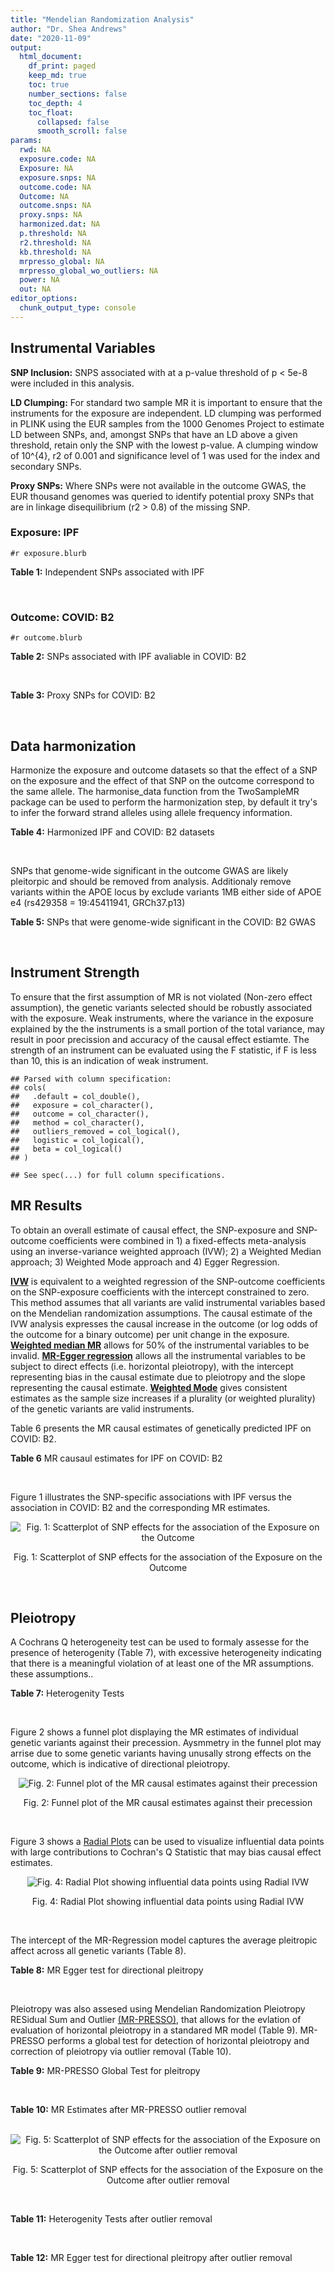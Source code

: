 ```yaml
---
title: "Mendelian Randomization Analysis"
author: "Dr. Shea Andrews"
date: "2020-11-09"
output:
  html_document:
    df_print: paged
    keep_md: true
    toc: true
    number_sections: false
    toc_depth: 4
    toc_float:
      collapsed: false
      smooth_scroll: false
params:
  rwd: NA
  exposure.code: NA
  Exposure: NA
  exposure.snps: NA
  outcome.code: NA
  Outcome: NA
  outcome.snps: NA
  proxy.snps: NA
  harmonized.dat: NA
  p.threshold: NA
  r2.threshold: NA
  kb.threshold: NA
  mrpresso_global: NA
  mrpresso_global_wo_outliers: NA
  power: NA
  out: NA
editor_options:
  chunk_output_type: console
---
```







## Instrumental Variables
**SNP Inclusion:** SNPS associated with at a p-value threshold of p < 5e-8 were included in this analysis.
<br>

**LD Clumping:** For standard two sample MR it is important to ensure that the instruments for the exposure are independent. LD clumping was performed in PLINK using the EUR samples from the 1000 Genomes Project to estimate LD between SNPs, and, amongst SNPs that have an LD above a given threshold, retain only the SNP with the lowest p-value. A clumping window of 10^{4}, r2 of 0.001 and significance level of 1 was used for the index and secondary SNPs.
<br>

**Proxy SNPs:** Where SNPs were not available in the outcome GWAS, the EUR thousand genomes was queried to identify potential proxy SNPs that are in linkage disequilibrium (r2 > 0.8) of the missing SNP.
<br>

### Exposure: IPF
`#r exposure.blurb`
<br>

**Table 1:** Independent SNPs associated with IPF
<div data-pagedtable="false">
  <script data-pagedtable-source type="application/json">
{"columns":[{"label":["SNP"],"name":[1],"type":["chr"],"align":["left"]},{"label":["CHROM"],"name":[2],"type":["dbl"],"align":["right"]},{"label":["POS"],"name":[3],"type":["dbl"],"align":["right"]},{"label":["REF"],"name":[4],"type":["chr"],"align":["left"]},{"label":["ALT"],"name":[5],"type":["chr"],"align":["left"]},{"label":["AF"],"name":[6],"type":["dbl"],"align":["right"]},{"label":["BETA"],"name":[7],"type":["dbl"],"align":["right"]},{"label":["SE"],"name":[8],"type":["dbl"],"align":["right"]},{"label":["Z"],"name":[9],"type":["dbl"],"align":["right"]},{"label":["P"],"name":[10],"type":["dbl"],"align":["right"]},{"label":["N"],"name":[11],"type":["dbl"],"align":["right"]},{"label":["TRAIT"],"name":[12],"type":["chr"],"align":["left"]}],"data":[{"1":"rs78238620","2":"3","3":"44902386","4":"T","5":"A","6":"0.053459","7":"0.4593835","8":"0.07390969","9":"6.215471","10":"5.117086e-10","11":"11259","12":"Idiopathic_Pulmonary_Fibrosis"},{"1":"rs12696304","2":"3","3":"169481271","4":"C","5":"G","6":"0.278854","7":"0.2668156","8":"0.03717319","9":"7.177635","10":"7.092778e-13","11":"11259","12":"Idiopathic_Pulmonary_Fibrosis"},{"1":"rs2013701","2":"4","3":"89885086","4":"G","5":"T","6":"0.487438","7":"-0.2424697","8":"0.03330002","9":"-7.281368","10":"3.304528e-13","11":"11259","12":"Idiopathic_Pulmonary_Fibrosis"},{"1":"rs7725218","2":"5","3":"1282414","4":"G","5":"A","6":"0.323107","7":"-0.3293240","8":"0.03544862","9":"-9.290180","10":"1.540283e-20","11":"11259","12":"Idiopathic_Pulmonary_Fibrosis"},{"1":"rs2076295","2":"6","3":"7563232","4":"T","5":"G","6":"0.468835","7":"0.3799705","8":"0.03322854","9":"11.435066","10":"2.793256e-30","11":"11259","12":"Idiopathic_Pulmonary_Fibrosis"},{"1":"rs12699415","2":"7","3":"1909479","4":"A","5":"G","6":"0.580176","7":"-0.2440172","8":"0.03400225","9":"-7.176502","10":"7.151760e-13","11":"11259","12":"Idiopathic_Pulmonary_Fibrosis"},{"1":"rs2897075","2":"7","3":"99630342","4":"C","5":"T","6":"0.391410","7":"0.2585521","8":"0.03404714","9":"7.593945","10":"3.103096e-14","11":"11259","12":"Idiopathic_Pulmonary_Fibrosis"},{"1":"rs28513081","2":"8","3":"120934126","4":"A","5":"G","6":"0.427310","7":"-0.2034907","8":"0.03346963","9":"-6.079862","10":"1.202864e-09","11":"11259","12":"Idiopathic_Pulmonary_Fibrosis"},{"1":"rs35705950","2":"11","3":"1241221","4":"G","5":"T","6":"0.140904","7":"1.5773608","8":"0.05180105","9":"30.450365","10":"1.184630e-203","11":"11259","12":"Idiopathic_Pulmonary_Fibrosis"},{"1":"rs9577395","2":"13","3":"113534984","4":"C","5":"G","6":"0.207732","7":"-0.2642992","8":"0.04115030","9":"-6.422778","10":"1.338099e-10","11":"11259","12":"Idiopathic_Pulmonary_Fibrosis"},{"1":"rs59424629","2":"15","3":"40720542","4":"G","5":"T","6":"0.538260","7":"0.2678313","8":"0.03320740","9":"8.065411","10":"7.298965e-16","11":"11259","12":"Idiopathic_Pulmonary_Fibrosis"},{"1":"rs62023891","2":"15","3":"86097216","4":"G","5":"A","6":"0.300615","7":"0.2356498","8":"0.03664299","9":"6.430965","10":"1.267962e-10","11":"11259","12":"Idiopathic_Pulmonary_Fibrosis"},{"1":"rs17652520","2":"17","3":"44098967","4":"G","5":"A","6":"0.214766","7":"-0.3286135","8":"0.04066747","9":"-8.080502","10":"6.450078e-16","11":"11259","12":"Idiopathic_Pulmonary_Fibrosis"},{"1":"rs12610495","2":"19","3":"4717672","4":"A","5":"G","6":"0.305555","7":"0.2722340","8":"0.03899250","9":"6.981701","10":"2.916276e-12","11":"11259","12":"Idiopathic_Pulmonary_Fibrosis"},{"1":"rs41308092","2":"20","3":"62324391","4":"G","5":"A","6":"0.019674","7":"0.7503587","8":"0.12196998","9":"6.151995","10":"7.651443e-10","11":"11259","12":"Idiopathic_Pulmonary_Fibrosis"}],"options":{"columns":{"min":{},"max":[10]},"rows":{"min":[10],"max":[10]},"pages":{}}}
  </script>
</div>
<br>

### Outcome: COVID: B2
`#r outcome.blurb`
<br>

**Table 2:** SNPs associated with IPF avaliable in COVID: B2
<div data-pagedtable="false">
  <script data-pagedtable-source type="application/json">
{"columns":[{"label":["SNP"],"name":[1],"type":["chr"],"align":["left"]},{"label":["CHROM"],"name":[2],"type":["dbl"],"align":["right"]},{"label":["POS"],"name":[3],"type":["dbl"],"align":["right"]},{"label":["REF"],"name":[4],"type":["chr"],"align":["left"]},{"label":["ALT"],"name":[5],"type":["chr"],"align":["left"]},{"label":["AF"],"name":[6],"type":["dbl"],"align":["right"]},{"label":["BETA"],"name":[7],"type":["dbl"],"align":["right"]},{"label":["SE"],"name":[8],"type":["dbl"],"align":["right"]},{"label":["Z"],"name":[9],"type":["dbl"],"align":["right"]},{"label":["P"],"name":[10],"type":["dbl"],"align":["right"]},{"label":["N"],"name":[11],"type":["dbl"],"align":["right"]},{"label":["TRAIT"],"name":[12],"type":["chr"],"align":["left"]}],"data":[{"1":"rs78238620","2":"3","3":"44902386","4":"T","5":"A","6":"0.05124","7":"0.1021600","8":"0.044673","9":"2.2868399","10":"2.221e-02","11":"969567","12":"COVID:_hospitalized_vs._population"},{"1":"rs12696304","2":"3","3":"169481271","4":"C","5":"G","6":"0.27150","7":"0.0171570","8":"0.022562","9":"0.7604379","10":"4.470e-01","11":"969567","12":"COVID:_hospitalized_vs._population"},{"1":"rs2013701","2":"4","3":"89885086","4":"G","5":"T","6":"0.51970","7":"-0.0155970","8":"0.020608","9":"-0.7568420","10":"4.492e-01","11":"968954","12":"COVID:_hospitalized_vs._population"},{"1":"rs7725218","2":"5","3":"1282414","4":"G","5":"A","6":"0.35240","7":"-0.0422490","8":"0.021213","9":"-1.9916561","10":"4.641e-02","11":"969567","12":"COVID:_hospitalized_vs._population"},{"1":"rs2076295","2":"6","3":"7563232","4":"T","5":"G","6":"0.43460","7":"0.0456730","8":"0.025861","9":"1.7660957","10":"7.738e-02","11":"954801","12":"COVID:_hospitalized_vs._population"},{"1":"rs12699415","2":"7","3":"1909479","4":"A","5":"G","6":"0.57810","7":"-0.0496930","8":"0.021453","9":"-2.3163660","10":"2.054e-02","11":"967473","12":"COVID:_hospitalized_vs._population"},{"1":"rs2897075","2":"7","3":"99630342","4":"C","5":"T","6":"0.37730","7":"0.0862670","8":"0.022626","9":"3.8127376","10":"1.375e-04","11":"965636","12":"COVID:_hospitalized_vs._population"},{"1":"rs28513081","2":"8","3":"120934126","4":"A","5":"G","6":"0.46420","7":"-0.0337710","8":"0.023904","9":"-1.4127761","10":"1.577e-01","11":"959511","12":"COVID:_hospitalized_vs._population"},{"1":"rs35705950","2":"11","3":"1241221","4":"G","5":"T","6":"0.11050","7":"-0.1673500","8":"0.041444","9":"-4.0379790","10":"5.390e-05","11":"657685","12":"COVID:_hospitalized_vs._population"},{"1":"rs9577395","2":"13","3":"113534984","4":"C","5":"G","6":"0.21850","7":"0.0598950","8":"0.025568","9":"2.3425767","10":"1.915e-02","11":"969567","12":"COVID:_hospitalized_vs._population"},{"1":"rs59424629","2":"15","3":"40720542","4":"G","5":"T","6":"0.54740","7":"0.0082193","8":"0.020720","9":"0.3966844","10":"6.916e-01","11":"969567","12":"COVID:_hospitalized_vs._population"},{"1":"rs62023891","2":"15","3":"86097216","4":"G","5":"A","6":"0.28980","7":"-0.0035899","8":"0.023823","9":"-0.1506905","10":"8.802e-01","11":"969567","12":"COVID:_hospitalized_vs._population"},{"1":"rs17652520","2":"17","3":"44098967","4":"G","5":"A","6":"0.17580","7":"-0.1162300","8":"0.029807","9":"-3.8994196","10":"9.646e-05","11":"952942","12":"COVID:_hospitalized_vs._population"},{"1":"rs12610495","2":"19","3":"4717672","4":"A","5":"G","6":"0.30960","7":"0.1429300","8":"0.028108","9":"5.0850292","10":"3.678e-07","11":"929480","12":"COVID:_hospitalized_vs._population"},{"1":"rs41308092","2":"20","3":"62324391","4":"G","5":"A","6":"0.02721","7":"-0.0657130","8":"0.083153","9":"-0.7902661","10":"4.294e-01","11":"931355","12":"COVID:_hospitalized_vs._population"}],"options":{"columns":{"min":{},"max":[10]},"rows":{"min":[10],"max":[10]},"pages":{}}}
  </script>
</div>
<br>

**Table 3:** Proxy SNPs for COVID: B2
<div data-pagedtable="false">
  <script data-pagedtable-source type="application/json">
{"columns":[{"label":["proxy.outcome"],"name":[1],"type":["lgl"],"align":["right"]},{"label":["target_snp"],"name":[2],"type":["lgl"],"align":["right"]},{"label":["proxy_snp"],"name":[3],"type":["lgl"],"align":["right"]},{"label":["ld.r2"],"name":[4],"type":["lgl"],"align":["right"]},{"label":["Dprime"],"name":[5],"type":["lgl"],"align":["right"]},{"label":["ref.proxy"],"name":[6],"type":["lgl"],"align":["right"]},{"label":["alt.proxy"],"name":[7],"type":["lgl"],"align":["right"]},{"label":["CHROM"],"name":[8],"type":["lgl"],"align":["right"]},{"label":["POS"],"name":[9],"type":["lgl"],"align":["right"]},{"label":["ALT.proxy"],"name":[10],"type":["lgl"],"align":["right"]},{"label":["REF.proxy"],"name":[11],"type":["lgl"],"align":["right"]},{"label":["AF"],"name":[12],"type":["lgl"],"align":["right"]},{"label":["BETA"],"name":[13],"type":["lgl"],"align":["right"]},{"label":["SE"],"name":[14],"type":["lgl"],"align":["right"]},{"label":["P"],"name":[15],"type":["lgl"],"align":["right"]},{"label":["N"],"name":[16],"type":["lgl"],"align":["right"]},{"label":["ref"],"name":[17],"type":["lgl"],"align":["right"]},{"label":["alt"],"name":[18],"type":["lgl"],"align":["right"]},{"label":["ALT"],"name":[19],"type":["lgl"],"align":["right"]},{"label":["REF"],"name":[20],"type":["lgl"],"align":["right"]},{"label":["PHASE"],"name":[21],"type":["lgl"],"align":["right"]}],"data":[{"1":"NA","2":"NA","3":"NA","4":"NA","5":"NA","6":"NA","7":"NA","8":"NA","9":"NA","10":"NA","11":"NA","12":"NA","13":"NA","14":"NA","15":"NA","16":"NA","17":"NA","18":"NA","19":"NA","20":"NA","21":"NA"}],"options":{"columns":{"min":{},"max":[10]},"rows":{"min":[10],"max":[10]},"pages":{}}}
  </script>
</div>
<br>

## Data harmonization
Harmonize the exposure and outcome datasets so that the effect of a SNP on the exposure and the effect of that SNP on the outcome correspond to the same allele. The harmonise_data function from the TwoSampleMR package can be used to perform the harmonization step, by default it try's to infer the forward strand alleles using allele frequency information.
<br>

**Table 4:** Harmonized IPF and COVID: B2 datasets
<div data-pagedtable="false">
  <script data-pagedtable-source type="application/json">
{"columns":[{"label":["SNP"],"name":[1],"type":["chr"],"align":["left"]},{"label":["effect_allele.exposure"],"name":[2],"type":["chr"],"align":["left"]},{"label":["other_allele.exposure"],"name":[3],"type":["chr"],"align":["left"]},{"label":["effect_allele.outcome"],"name":[4],"type":["chr"],"align":["left"]},{"label":["other_allele.outcome"],"name":[5],"type":["chr"],"align":["left"]},{"label":["beta.exposure"],"name":[6],"type":["dbl"],"align":["right"]},{"label":["beta.outcome"],"name":[7],"type":["dbl"],"align":["right"]},{"label":["eaf.exposure"],"name":[8],"type":["dbl"],"align":["right"]},{"label":["eaf.outcome"],"name":[9],"type":["dbl"],"align":["right"]},{"label":["remove"],"name":[10],"type":["lgl"],"align":["right"]},{"label":["palindromic"],"name":[11],"type":["lgl"],"align":["right"]},{"label":["ambiguous"],"name":[12],"type":["lgl"],"align":["right"]},{"label":["id.outcome"],"name":[13],"type":["chr"],"align":["left"]},{"label":["chr.outcome"],"name":[14],"type":["dbl"],"align":["right"]},{"label":["pos.outcome"],"name":[15],"type":["dbl"],"align":["right"]},{"label":["se.outcome"],"name":[16],"type":["dbl"],"align":["right"]},{"label":["z.outcome"],"name":[17],"type":["dbl"],"align":["right"]},{"label":["pval.outcome"],"name":[18],"type":["dbl"],"align":["right"]},{"label":["samplesize.outcome"],"name":[19],"type":["dbl"],"align":["right"]},{"label":["outcome"],"name":[20],"type":["chr"],"align":["left"]},{"label":["mr_keep.outcome"],"name":[21],"type":["lgl"],"align":["right"]},{"label":["pval_origin.outcome"],"name":[22],"type":["chr"],"align":["left"]},{"label":["chr.exposure"],"name":[23],"type":["dbl"],"align":["right"]},{"label":["pos.exposure"],"name":[24],"type":["dbl"],"align":["right"]},{"label":["se.exposure"],"name":[25],"type":["dbl"],"align":["right"]},{"label":["z.exposure"],"name":[26],"type":["dbl"],"align":["right"]},{"label":["pval.exposure"],"name":[27],"type":["dbl"],"align":["right"]},{"label":["samplesize.exposure"],"name":[28],"type":["dbl"],"align":["right"]},{"label":["exposure"],"name":[29],"type":["chr"],"align":["left"]},{"label":["mr_keep.exposure"],"name":[30],"type":["lgl"],"align":["right"]},{"label":["pval_origin.exposure"],"name":[31],"type":["chr"],"align":["left"]},{"label":["id.exposure"],"name":[32],"type":["chr"],"align":["left"]},{"label":["action"],"name":[33],"type":["dbl"],"align":["right"]},{"label":["mr_keep"],"name":[34],"type":["lgl"],"align":["right"]},{"label":["pt"],"name":[35],"type":["dbl"],"align":["right"]},{"label":["pleitropy_keep"],"name":[36],"type":["lgl"],"align":["right"]},{"label":["mrpresso_RSSobs"],"name":[37],"type":["dbl"],"align":["right"]},{"label":["mrpresso_pval"],"name":[38],"type":["chr"],"align":["left"]},{"label":["mrpresso_keep"],"name":[39],"type":["lgl"],"align":["right"]}],"data":[{"1":"rs12610495","2":"G","3":"A","4":"G","5":"A","6":"0.2722340","7":"0.1429300","8":"0.305555","9":"0.30960","10":"FALSE","11":"FALSE","12":"FALSE","13":"V87X6K","14":"19","15":"4717672","16":"0.028108","17":"5.0850292","18":"3.678e-07","19":"929480","20":"covidhgi2020anaB2v4","21":"TRUE","22":"reported","23":"19","24":"4717672","25":"0.03899250","26":"6.981701","27":"2.916276e-12","28":"11259","29":"Allen2020ipf","30":"TRUE","31":"reported","32":"HxV1QN","33":"2","34":"TRUE","35":"5e-08","36":"TRUE","37":"1.942359e-02","38":"<0.0015","39":"FALSE"},{"1":"rs12696304","2":"G","3":"C","4":"G","5":"C","6":"0.2668156","7":"0.0171570","8":"0.278854","9":"0.27150","10":"FALSE","11":"TRUE","12":"FALSE","13":"V87X6K","14":"3","15":"169481271","16":"0.022562","17":"0.7604379","18":"4.470e-01","19":"969567","20":"covidhgi2020anaB2v4","21":"TRUE","22":"reported","23":"3","24":"169481271","25":"0.03717319","26":"7.177635","27":"7.092778e-13","28":"11259","29":"Allen2020ipf","30":"TRUE","31":"reported","32":"HxV1QN","33":"2","34":"TRUE","35":"5e-08","36":"TRUE","37":"1.041659e-04","38":"1","39":"TRUE"},{"1":"rs12699415","2":"G","3":"A","4":"G","5":"A","6":"-0.2440172","7":"-0.0496930","8":"0.580176","9":"0.57810","10":"FALSE","11":"FALSE","12":"FALSE","13":"V87X6K","14":"7","15":"1909479","16":"0.021453","17":"-2.3163660","18":"2.054e-02","19":"967473","20":"covidhgi2020anaB2v4","21":"TRUE","22":"reported","23":"7","24":"1909479","25":"0.03400225","26":"-7.176502","27":"7.151760e-13","28":"11259","29":"Allen2020ipf","30":"TRUE","31":"reported","32":"HxV1QN","33":"2","34":"TRUE","35":"5e-08","36":"TRUE","37":"1.997806e-03","38":"0.609","39":"TRUE"},{"1":"rs17652520","2":"A","3":"G","4":"A","5":"G","6":"-0.3286135","7":"-0.1162300","8":"0.214766","9":"0.17580","10":"FALSE","11":"FALSE","12":"FALSE","13":"V87X6K","14":"17","15":"44098967","16":"0.029807","17":"-3.8994196","18":"9.646e-05","19":"952942","20":"covidhgi2020anaB2v4","21":"TRUE","22":"reported","23":"17","24":"44098967","25":"0.04066747","26":"-8.080502","27":"6.450078e-16","28":"11259","29":"Allen2020ipf","30":"TRUE","31":"reported","32":"HxV1QN","33":"2","34":"TRUE","35":"5e-08","36":"TRUE","37":"1.237526e-02","38":"<0.0015","39":"FALSE"},{"1":"rs2013701","2":"T","3":"G","4":"T","5":"G","6":"-0.2424697","7":"-0.0155970","8":"0.487438","9":"0.51970","10":"FALSE","11":"FALSE","12":"FALSE","13":"V87X6K","14":"4","15":"89885086","16":"0.020608","17":"-0.7568420","18":"4.492e-01","19":"968954","20":"covidhgi2020anaB2v4","21":"TRUE","22":"reported","23":"4","24":"89885086","25":"0.03330002","26":"-7.281368","27":"3.304528e-13","28":"11259","29":"Allen2020ipf","30":"TRUE","31":"reported","32":"HxV1QN","33":"2","34":"TRUE","35":"5e-08","36":"TRUE","37":"8.605308e-05","38":"1","39":"TRUE"},{"1":"rs2076295","2":"G","3":"T","4":"G","5":"T","6":"0.3799705","7":"0.0456730","8":"0.468835","9":"0.43460","10":"FALSE","11":"FALSE","12":"FALSE","13":"V87X6K","14":"6","15":"7563232","16":"0.025861","17":"1.7660957","18":"7.738e-02","19":"954801","20":"covidhgi2020anaB2v4","21":"TRUE","22":"reported","23":"6","24":"7563232","25":"0.03322854","26":"11.435066","27":"2.793256e-30","28":"11259","29":"Allen2020ipf","30":"TRUE","31":"reported","32":"HxV1QN","33":"2","34":"TRUE","35":"5e-08","36":"TRUE","37":"1.415647e-03","38":"1","39":"TRUE"},{"1":"rs28513081","2":"G","3":"A","4":"G","5":"A","6":"-0.2034907","7":"-0.0337710","8":"0.427310","9":"0.46420","10":"FALSE","11":"FALSE","12":"FALSE","13":"V87X6K","14":"8","15":"120934126","16":"0.023904","17":"-1.4127761","18":"1.577e-01","19":"959511","20":"covidhgi2020anaB2v4","21":"TRUE","22":"reported","23":"8","24":"120934126","25":"0.03346963","26":"-6.079862","27":"1.202864e-09","28":"11259","29":"Allen2020ipf","30":"TRUE","31":"reported","32":"HxV1QN","33":"2","34":"TRUE","35":"5e-08","36":"TRUE","37":"8.278683e-04","38":"1","39":"TRUE"},{"1":"rs2897075","2":"T","3":"C","4":"T","5":"C","6":"0.2585521","7":"0.0862670","8":"0.391410","9":"0.37730","10":"FALSE","11":"FALSE","12":"FALSE","13":"V87X6K","14":"7","15":"99630342","16":"0.022626","17":"3.8127376","18":"1.375e-04","19":"965636","20":"covidhgi2020anaB2v4","21":"TRUE","22":"reported","23":"7","24":"99630342","25":"0.03404714","26":"7.593945","27":"3.103096e-14","28":"11259","29":"Allen2020ipf","30":"TRUE","31":"reported","32":"HxV1QN","33":"2","34":"TRUE","35":"5e-08","36":"TRUE","37":"6.786516e-03","38":"<0.0015","39":"FALSE"},{"1":"rs35705950","2":"T","3":"G","4":"T","5":"G","6":"1.5773608","7":"-0.1673500","8":"0.140904","9":"0.11050","10":"FALSE","11":"FALSE","12":"FALSE","13":"V87X6K","14":"11","15":"1241221","16":"0.041444","17":"-4.0379790","18":"5.390e-05","19":"657685","20":"covidhgi2020anaB2v4","21":"TRUE","22":"reported","23":"11","24":"1241221","25":"0.05180105","26":"30.450365","27":"1.000000e-200","28":"11259","29":"Allen2020ipf","30":"TRUE","31":"reported","32":"HxV1QN","33":"2","34":"TRUE","35":"5e-08","36":"TRUE","37":"1.420922e-01","38":"<0.0015","39":"FALSE"},{"1":"rs41308092","2":"A","3":"G","4":"A","5":"G","6":"0.7503587","7":"-0.0657130","8":"0.019674","9":"0.02721","10":"FALSE","11":"FALSE","12":"FALSE","13":"V87X6K","14":"20","15":"62324391","16":"0.083153","17":"-0.7902661","18":"4.294e-01","19":"931355","20":"covidhgi2020anaB2v4","21":"TRUE","22":"reported","23":"20","24":"62324391","25":"0.12196998","26":"6.151995","27":"7.651443e-10","28":"11259","29":"Allen2020ipf","30":"TRUE","31":"reported","32":"HxV1QN","33":"2","34":"TRUE","35":"5e-08","36":"TRUE","37":"7.863253e-03","38":"1","39":"TRUE"},{"1":"rs59424629","2":"T","3":"G","4":"T","5":"G","6":"0.2678313","7":"0.0082193","8":"0.538260","9":"0.54740","10":"FALSE","11":"FALSE","12":"FALSE","13":"V87X6K","14":"15","15":"40720542","16":"0.020720","17":"0.3966844","18":"6.916e-01","19":"969567","20":"covidhgi2020anaB2v4","21":"TRUE","22":"reported","23":"15","24":"40720542","25":"0.03320740","26":"8.065411","27":"7.298965e-16","28":"11259","29":"Allen2020ipf","30":"TRUE","31":"reported","32":"HxV1QN","33":"2","34":"TRUE","35":"5e-08","36":"TRUE","37":"7.220351e-07","38":"1","39":"TRUE"},{"1":"rs62023891","2":"A","3":"G","4":"A","5":"G","6":"0.2356498","7":"-0.0035899","8":"0.300615","9":"0.28980","10":"FALSE","11":"FALSE","12":"FALSE","13":"V87X6K","14":"15","15":"86097216","16":"0.023823","17":"-0.1506905","18":"8.802e-01","19":"969567","20":"covidhgi2020anaB2v4","21":"TRUE","22":"reported","23":"15","24":"86097216","25":"0.03664299","26":"6.430965","27":"1.267962e-10","28":"11259","29":"Allen2020ipf","30":"TRUE","31":"reported","32":"HxV1QN","33":"2","34":"TRUE","35":"5e-08","36":"TRUE","37":"1.086148e-04","38":"1","39":"TRUE"},{"1":"rs7725218","2":"A","3":"G","4":"A","5":"G","6":"-0.3293240","7":"-0.0422490","8":"0.323107","9":"0.35240","10":"FALSE","11":"FALSE","12":"FALSE","13":"V87X6K","14":"5","15":"1282414","16":"0.021213","17":"-1.9916561","18":"4.641e-02","19":"969567","20":"covidhgi2020anaB2v4","21":"TRUE","22":"reported","23":"5","24":"1282414","25":"0.03544862","26":"-9.290180","27":"1.540283e-20","28":"11259","29":"Allen2020ipf","30":"TRUE","31":"reported","32":"HxV1QN","33":"2","34":"TRUE","35":"5e-08","36":"TRUE","37":"1.278286e-03","38":"1","39":"TRUE"},{"1":"rs78238620","2":"A","3":"T","4":"A","5":"T","6":"0.4593835","7":"0.1021600","8":"0.053459","9":"0.05124","10":"FALSE","11":"TRUE","12":"FALSE","13":"V87X6K","14":"3","15":"44902386","16":"0.044673","17":"2.2868399","18":"2.221e-02","19":"969567","20":"covidhgi2020anaB2v4","21":"TRUE","22":"reported","23":"3","24":"44902386","25":"0.07390969","26":"6.215471","27":"5.117086e-10","28":"11259","29":"Allen2020ipf","30":"TRUE","31":"reported","32":"HxV1QN","33":"2","34":"TRUE","35":"5e-08","36":"TRUE","37":"8.540652e-03","38":"0.6255","39":"TRUE"},{"1":"rs9577395","2":"G","3":"C","4":"G","5":"C","6":"-0.2642992","7":"0.0598950","8":"0.207732","9":"0.21850","10":"FALSE","11":"TRUE","12":"FALSE","13":"V87X6K","14":"13","15":"113534984","16":"0.025568","17":"2.3425767","18":"1.915e-02","19":"969567","20":"covidhgi2020anaB2v4","21":"TRUE","22":"reported","23":"13","24":"113534984","25":"0.04115030","26":"-6.422778","27":"1.338099e-10","28":"11259","29":"Allen2020ipf","30":"TRUE","31":"reported","32":"HxV1QN","33":"2","34":"TRUE","35":"5e-08","36":"TRUE","37":"4.825499e-03","38":"0.111","39":"TRUE"}],"options":{"columns":{"min":{},"max":[10]},"rows":{"min":[10],"max":[10]},"pages":{}}}
  </script>
</div>
<br>

SNPs that genome-wide significant in the outcome GWAS are likely pleitorpic and should be removed from analysis. Additionaly remove variants within the APOE locus by exclude variants 1MB either side of APOE e4 (rs429358 = 19:45411941, GRCh37.p13)
<br>


**Table 5:** SNPs that were genome-wide significant in the COVID: B2 GWAS
<div data-pagedtable="false">
  <script data-pagedtable-source type="application/json">
{"columns":[{"label":["SNP"],"name":[1],"type":["chr"],"align":["left"]},{"label":["chr.outcome"],"name":[2],"type":["dbl"],"align":["right"]},{"label":["pos.outcome"],"name":[3],"type":["dbl"],"align":["right"]},{"label":["pval.exposure"],"name":[4],"type":["dbl"],"align":["right"]},{"label":["pval.outcome"],"name":[5],"type":["dbl"],"align":["right"]}],"data":[],"options":{"columns":{"min":{},"max":[10]},"rows":{"min":[10],"max":[10]},"pages":{}}}
  </script>
</div>
<br>


## Instrument Strength
To ensure that the first assumption of MR is not violated (Non-zero effect assumption), the genetic variants selected should be robustly associated with the exposure. Weak instruments, where the variance in the exposure explained by the the instruments is a small portion of the total variance, may result in poor precission and accuracy of the causal effect estiamte. The strength of an instrument can be evaluated using the F statistic, if F is less than 10, this is an indication of weak instrument.


```
## Parsed with column specification:
## cols(
##   .default = col_double(),
##   exposure = col_character(),
##   outcome = col_character(),
##   method = col_character(),
##   outliers_removed = col_logical(),
##   logistic = col_logical(),
##   beta = col_logical()
## )
```

```
## See spec(...) for full column specifications.
```

<div data-pagedtable="false">
  <script data-pagedtable-source type="application/json">
{"columns":[{"label":["outliers_removed"],"name":[1],"type":["lgl"],"align":["right"]},{"label":["pve.exposure"],"name":[2],"type":["dbl"],"align":["right"]},{"label":["F"],"name":[3],"type":["dbl"],"align":["right"]},{"label":["Alpha"],"name":[4],"type":["dbl"],"align":["right"]},{"label":["NCP"],"name":[5],"type":["dbl"],"align":["right"]},{"label":["Power"],"name":[6],"type":["dbl"],"align":["right"]}],"data":[{"1":"FALSE","2":"0.14289659","3":"124.96246","4":"0.05","5":"9.449595","6":"0.8673725"},{"1":"TRUE","2":"0.05599105","3":"60.64382","4":"0.05","5":"17.614319","6":"0.9873561"}],"options":{"columns":{"min":{},"max":[10]},"rows":{"min":[10],"max":[10]},"pages":{}}}
  </script>
</div>

##  MR Results
To obtain an overall estimate of causal effect, the SNP-exposure and SNP-outcome coefficients were combined in 1) a fixed-effects meta-analysis using an inverse-variance weighted approach (IVW); 2) a Weighted Median approach; 3) Weighted Mode approach and 4) Egger Regression.


[**IVW**](https://doi.org/10.1002/gepi.21758) is equivalent to a weighted regression of the SNP-outcome coefficients on the SNP-exposure coefficients with the intercept constrained to zero. This method assumes that all variants are valid instrumental variables based on the Mendelian randomization assumptions. The causal estimate of the IVW analysis expresses the causal increase in the outcome (or log odds of the outcome for a binary outcome) per unit change in the exposure. [**Weighted median MR**](https://doi.org/10.1002/gepi.21965) allows for 50% of the instrumental variables to be invalid. [**MR-Egger regression**](https://doi.org/10.1093/ije/dyw220) allows all the instrumental variables to be subject to direct effects (i.e. horizontal pleiotropy), with the intercept representing bias in the causal estimate due to pleiotropy and the slope representing the causal estimate. [**Weighted Mode**](https://doi.org/10.1093/ije/dyx102) gives consistent estimates as the sample size increases if a plurality (or weighted plurality) of the genetic variants are valid instruments.
<br>



Table 6 presents the MR causal estimates of genetically predicted IPF on COVID: B2.
<br>

**Table 6** MR causaul estimates for IPF on COVID: B2
<div data-pagedtable="false">
  <script data-pagedtable-source type="application/json">
{"columns":[{"label":["id.exposure"],"name":[1],"type":["chr"],"align":["left"]},{"label":["id.outcome"],"name":[2],"type":["chr"],"align":["left"]},{"label":["outcome"],"name":[3],"type":["fctr"],"align":["left"]},{"label":["exposure"],"name":[4],"type":["fctr"],"align":["left"]},{"label":["method"],"name":[5],"type":["fctr"],"align":["left"]},{"label":["nsnp"],"name":[6],"type":["int"],"align":["right"]},{"label":["b"],"name":[7],"type":["dbl"],"align":["right"]},{"label":["se"],"name":[8],"type":["dbl"],"align":["right"]},{"label":["pval"],"name":[9],"type":["dbl"],"align":["right"]}],"data":[{"1":"HxV1QN","2":"V87X6K","3":"covidhgi2020anaB2v4","4":"Allen2020ipf","5":"Inverse variance weighted (fixed effects)","6":"15","7":"0.02767683","8":"0.01743291","9":"0.11237244"},{"1":"HxV1QN","2":"V87X6K","3":"covidhgi2020anaB2v4","4":"Allen2020ipf","5":"Weighted median","6":"15","7":"-0.08497640","8":"0.03671323","9":"0.02063490"},{"1":"HxV1QN","2":"V87X6K","3":"covidhgi2020anaB2v4","4":"Allen2020ipf","5":"Weighted mode","6":"15","7":"-0.09463733","8":"0.02934997","9":"0.00611586"},{"1":"HxV1QN","2":"V87X6K","3":"covidhgi2020anaB2v4","4":"Allen2020ipf","5":"MR Egger","6":"15","7":"-0.13398080","8":"0.06412779","9":"0.05690860"}],"options":{"columns":{"min":{},"max":[10]},"rows":{"min":[10],"max":[10]},"pages":{}}}
  </script>
</div>
<br>

Figure 1 illustrates the SNP-specific associations with IPF versus the association in COVID: B2 and the corresponding MR estimates.
<br>

<div class="figure" style="text-align: center">
<img src="/sc/arion/projects/LOAD/shea/Projects/MRcovid/results/MRcovid/Allen2020ipf/covidhgi2020anaB2v4/Allen2020ipf_5e-8_covidhgi2020anaB2v4_MR_Analaysis_files/figure-html/scatter_plot-1.png" alt="Fig. 1: Scatterplot of SNP effects for the association of the Exposure on the Outcome"  />
<p class="caption">Fig. 1: Scatterplot of SNP effects for the association of the Exposure on the Outcome</p>
</div>
<br>


## Pleiotropy
A Cochrans Q heterogeneity test can be used to formaly assesse for the presence of heterogenity (Table 7), with excessive heterogeneity indicating that there is a meaningful violation of at least one of the MR assumptions.
these assumptions..
<br>

**Table 7:** Heterogenity Tests
<div data-pagedtable="false">
  <script data-pagedtable-source type="application/json">
{"columns":[{"label":["id.exposure"],"name":[1],"type":["chr"],"align":["left"]},{"label":["id.outcome"],"name":[2],"type":["chr"],"align":["left"]},{"label":["outcome"],"name":[3],"type":["fctr"],"align":["left"]},{"label":["exposure"],"name":[4],"type":["fctr"],"align":["left"]},{"label":["method"],"name":[5],"type":["fctr"],"align":["left"]},{"label":["Q"],"name":[6],"type":["dbl"],"align":["right"]},{"label":["Q_df"],"name":[7],"type":["dbl"],"align":["right"]},{"label":["Q_pval"],"name":[8],"type":["dbl"],"align":["right"]}],"data":[{"1":"HxV1QN","2":"V87X6K","3":"covidhgi2020anaB2v4","4":"Allen2020ipf","5":"MR Egger","6":"56.16873","7":"13","8":"2.517006e-07"},{"1":"HxV1QN","2":"V87X6K","3":"covidhgi2020anaB2v4","4":"Allen2020ipf","5":"Inverse variance weighted","6":"96.50494","7":"14","8":"2.209458e-14"}],"options":{"columns":{"min":{},"max":[10]},"rows":{"min":[10],"max":[10]},"pages":{}}}
  </script>
</div>
<br>

Figure 2 shows a funnel plot displaying the MR estimates of individual genetic variants against their precession. Aysmmetry in the funnel plot may arrise due to some genetic variants having unusally strong effects on the outcome, which is indicative of directional pleiotropy.
<br>

<div class="figure" style="text-align: center">
<img src="/sc/arion/projects/LOAD/shea/Projects/MRcovid/results/MRcovid/Allen2020ipf/covidhgi2020anaB2v4/Allen2020ipf_5e-8_covidhgi2020anaB2v4_MR_Analaysis_files/figure-html/funnel_plot-1.png" alt="Fig. 2: Funnel plot of the MR causal estimates against their precession"  />
<p class="caption">Fig. 2: Funnel plot of the MR causal estimates against their precession</p>
</div>
<br>

Figure 3 shows a [Radial Plots](https://github.com/WSpiller/RadialMR) can be used to visualize influential data points with large contributions to Cochran's Q Statistic that may bias causal effect estimates.



<div class="figure" style="text-align: center">
<img src="/sc/arion/projects/LOAD/shea/Projects/MRcovid/results/MRcovid/Allen2020ipf/covidhgi2020anaB2v4/Allen2020ipf_5e-8_covidhgi2020anaB2v4_MR_Analaysis_files/figure-html/Radial_Plot-1.png" alt="Fig. 4: Radial Plot showing influential data points using Radial IVW"  />
<p class="caption">Fig. 4: Radial Plot showing influential data points using Radial IVW</p>
</div>
<br>

The intercept of the MR-Regression model captures the average pleitropic affect across all genetic variants (Table 8).
<br>

**Table 8:** MR Egger test for directional pleitropy
<div data-pagedtable="false">
  <script data-pagedtable-source type="application/json">
{"columns":[{"label":["id.exposure"],"name":[1],"type":["chr"],"align":["left"]},{"label":["id.outcome"],"name":[2],"type":["chr"],"align":["left"]},{"label":["outcome"],"name":[3],"type":["fctr"],"align":["left"]},{"label":["exposure"],"name":[4],"type":["fctr"],"align":["left"]},{"label":["egger_intercept"],"name":[5],"type":["dbl"],"align":["right"]},{"label":["se"],"name":[6],"type":["dbl"],"align":["right"]},{"label":["pval"],"name":[7],"type":["dbl"],"align":["right"]}],"data":[{"1":"HxV1QN","2":"V87X6K","3":"covidhgi2020anaB2v4","4":"Allen2020ipf","5":"0.07386591","6":"0.02417531","7":"0.009203364"}],"options":{"columns":{"min":{},"max":[10]},"rows":{"min":[10],"max":[10]},"pages":{}}}
  </script>
</div>
<br>

Pleiotropy was also assesed using Mendelian Randomization Pleiotropy RESidual Sum and Outlier [(MR-PRESSO)](https://doi.org/10.1038/s41588-018-0099-7), that allows for the evlation of evaluation of horizontal pleiotropy in a standared MR model (Table 9). MR-PRESSO performs a global test for detection of horizontal pleiotropy and correction of pleiotropy via outlier removal (Table 10).
<br>

**Table 9:** MR-PRESSO Global Test for pleitropy
<div data-pagedtable="false">
  <script data-pagedtable-source type="application/json">
{"columns":[{"label":["id.exposure"],"name":[1],"type":["chr"],"align":["left"]},{"label":["id.outcome"],"name":[2],"type":["chr"],"align":["left"]},{"label":["outcome"],"name":[3],"type":["chr"],"align":["left"]},{"label":["exposure"],"name":[4],"type":["chr"],"align":["left"]},{"label":["pt"],"name":[5],"type":["dbl"],"align":["right"]},{"label":["outliers_removed"],"name":[6],"type":["lgl"],"align":["right"]},{"label":["n_outliers"],"name":[7],"type":["dbl"],"align":["right"]},{"label":["RSSobs"],"name":[8],"type":["dbl"],"align":["right"]},{"label":["pval"],"name":[9],"type":["chr"],"align":["left"]}],"data":[{"1":"HxV1QN","2":"V87X6K","3":"covidhgi2020anaB2v4","4":"Allen2020ipf","5":"5e-08","6":"FALSE","7":"4","8":"158.6432","9":"<1e-04"}],"options":{"columns":{"min":{},"max":[10]},"rows":{"min":[10],"max":[10]},"pages":{}}}
  </script>
</div>
<br>


**Table 10:** MR Estimates after MR-PRESSO outlier removal
<div data-pagedtable="false">
  <script data-pagedtable-source type="application/json">
{"columns":[{"label":["id.exposure"],"name":[1],"type":["chr"],"align":["left"]},{"label":["id.outcome"],"name":[2],"type":["chr"],"align":["left"]},{"label":["outcome"],"name":[3],"type":["fctr"],"align":["left"]},{"label":["exposure"],"name":[4],"type":["fctr"],"align":["left"]},{"label":["method"],"name":[5],"type":["fctr"],"align":["left"]},{"label":["nsnp"],"name":[6],"type":["int"],"align":["right"]},{"label":["b"],"name":[7],"type":["dbl"],"align":["right"]},{"label":["se"],"name":[8],"type":["dbl"],"align":["right"]},{"label":["pval"],"name":[9],"type":["dbl"],"align":["right"]}],"data":[{"1":"HxV1QN","2":"V87X6K","3":"covidhgi2020anaB2v4","4":"Allen2020ipf","5":"Inverse variance weighted (fixed effects)","6":"11","7":"0.07282609","8":"0.02585448","9":"0.004850941"},{"1":"HxV1QN","2":"V87X6K","3":"covidhgi2020anaB2v4","4":"Allen2020ipf","5":"Weighted median","6":"11","7":"0.08732236","8":"0.03414978","9":"0.010556703"},{"1":"HxV1QN","2":"V87X6K","3":"covidhgi2020anaB2v4","4":"Allen2020ipf","5":"Weighted mode","6":"11","7":"0.10102772","8":"0.04813844","9":"0.062213966"},{"1":"HxV1QN","2":"V87X6K","3":"covidhgi2020anaB2v4","4":"Allen2020ipf","5":"MR Egger","6":"11","7":"0.09206199","8":"0.15437591","9":"0.565637402"}],"options":{"columns":{"min":{},"max":[10]},"rows":{"min":[10],"max":[10]},"pages":{}}}
  </script>
</div>
<br>

<div class="figure" style="text-align: center">
<img src="/sc/arion/projects/LOAD/shea/Projects/MRcovid/results/MRcovid/Allen2020ipf/covidhgi2020anaB2v4/Allen2020ipf_5e-8_covidhgi2020anaB2v4_MR_Analaysis_files/figure-html/scatter_plot_outlier-1.png" alt="Fig. 5: Scatterplot of SNP effects for the association of the Exposure on the Outcome after outlier removal"  />
<p class="caption">Fig. 5: Scatterplot of SNP effects for the association of the Exposure on the Outcome after outlier removal</p>
</div>
<br>

**Table 11:** Heterogenity Tests after outlier removal
<div data-pagedtable="false">
  <script data-pagedtable-source type="application/json">
{"columns":[{"label":["id.exposure"],"name":[1],"type":["chr"],"align":["left"]},{"label":["id.outcome"],"name":[2],"type":["chr"],"align":["left"]},{"label":["outcome"],"name":[3],"type":["fctr"],"align":["left"]},{"label":["exposure"],"name":[4],"type":["fctr"],"align":["left"]},{"label":["method"],"name":[5],"type":["fctr"],"align":["left"]},{"label":["Q"],"name":[6],"type":["dbl"],"align":["right"]},{"label":["Q_df"],"name":[7],"type":["dbl"],"align":["right"]},{"label":["Q_pval"],"name":[8],"type":["dbl"],"align":["right"]}],"data":[{"1":"HxV1QN","2":"V87X6K","3":"covidhgi2020anaB2v4","4":"Allen2020ipf","5":"MR Egger","6":"19.15092","7":"9","8":"0.02393982"},{"1":"HxV1QN","2":"V87X6K","3":"covidhgi2020anaB2v4","4":"Allen2020ipf","5":"Inverse variance weighted","6":"19.18605","7":"10","8":"0.03796218"}],"options":{"columns":{"min":{},"max":[10]},"rows":{"min":[10],"max":[10]},"pages":{}}}
  </script>
</div>
<br>

**Table 12:** MR Egger test for directional pleitropy after outlier removal
<div data-pagedtable="false">
  <script data-pagedtable-source type="application/json">
{"columns":[{"label":["id.exposure"],"name":[1],"type":["chr"],"align":["left"]},{"label":["id.outcome"],"name":[2],"type":["chr"],"align":["left"]},{"label":["outcome"],"name":[3],"type":["fctr"],"align":["left"]},{"label":["exposure"],"name":[4],"type":["fctr"],"align":["left"]},{"label":["egger_intercept"],"name":[5],"type":["dbl"],"align":["right"]},{"label":["se"],"name":[6],"type":["dbl"],"align":["right"]},{"label":["pval"],"name":[7],"type":["dbl"],"align":["right"]}],"data":[{"1":"HxV1QN","2":"V87X6K","3":"covidhgi2020anaB2v4","4":"Allen2020ipf","5":"-0.005683182","6":"0.04422782","7":"0.9005806"}],"options":{"columns":{"min":{},"max":[10]},"rows":{"min":[10],"max":[10]},"pages":{}}}
  </script>
</div>
<br>
